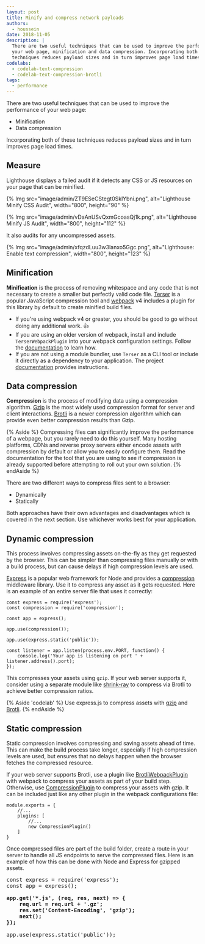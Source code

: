 ```yaml
---
layout: post
title: Minify and compress network payloads
authors:
  - houssein
date: 2018-11-05
description: |
  There are two useful techniques that can be used to improve the performance of
  your web page, minification and data compression. Incorporating both of these
  techniques reduces payload sizes and in turn improves page load times.
codelabs:
  - codelab-text-compression
  - codelab-text-compression-brotli
tags:
  - performance
---
```


There are two useful techniques that can be used to improve the performance of
your web page:

* Minification
* Data compression

Incorporating both of these techniques reduces payload sizes and in turn
improves page load times.

## Measure

Lighthouse displays a failed audit if it detects any CSS or JS resources on your
page that can be minified.

{% Img src="image/admin/ZT9ESeCStegt0SklYbni.png", alt="Lighthouse Minify CSS Audit", width="800", height="90" %}

{% Img src="image/admin/vDaAnUSvQxmGcoasQj1k.png", alt="Lighthouse Minify JS Audit", width="800", height="112" %}

It also audits for any uncompressed assets.

{% Img src="image/admin/xfqzdLuu3w3lanxo5Ggc.png", alt="Lighthouse: Enable text compression", width="800", height="123" %}

## Minification

**Minification** is the process of removing whitespace and any code that is not
necessary to create a smaller but perfectly valid code file.
[Terser](https://github.com/terser-js/terser) is a popular JavaScript
compression tool and [webpack](https://webpack.js.org/) v4 includes a plugin
for this library by default to create minified build files.

* If you're using webpack v4 or greater, you should be good to go
    without doing any additional work. 👍
* If you are using an older version of webpack, install and include
`TerserWebpackPlugin` into your webpack configuration settings. Follow
the [documentation](https://webpack.js.org/plugins/terser-webpack-plugin/) to
learn how.
* If you are not using a module bundler, use `Terser` as a CLI tool or
include it directly as a dependency to your application. The project
[documentation](https://github.com/terser-js/terser) provides instructions.

## Data compression

**Compression** is the process of modifying data using a compression algorithm.
[Gzip](https://www.youtube.com/watch?v=whGwm0Lky2s&feature=youtu.be&t=14m11s) is
the most widely used compression format for server and client interactions.
[Brotli](https://opensource.googleblog.com/2015/09/introducing-brotli-new-compression.html)
is a newer compression algorithm which can provide even better compression
results than Gzip.

{% Aside %}
Compressing files can significantly improve the performance of a
webpage, but you rarely need to do this yourself. Many hosting
platforms, CDNs and reverse proxy servers either encode assets with compression
by default or allow you to easily configure them. Read the documentation for the
tool that you are using to see if compression is already supported before
attempting to roll out your own solution.
{% endAside %}

There are two different ways to compress files sent to a browser:

* Dynamically
* Statically

Both approaches have their own advantages and disadvantages which is covered in
the next section. Use whichever works best for your application.

## Dynamic compression

This process involves compressing assets on-the-fly as they get requested by the
browser. This can be simpler than compressing files manually or with a build
process, but can cause delays if high compression levels are used.

[Express](https://expressjs.com/) is a popular web framework for Node and
provides a [compression](https://github.com/expressjs/compression) middleware
library. Use it to compress any asset as it gets requested. Here is an example
of an entire server file that uses it correctly:

```js/5
const express = require('express');
const compression = require('compression');

const app = express();

app.use(compression());

app.use(express.static('public'));

const listener = app.listen(process.env.PORT, function() {
	console.log('Your app is listening on port ' + listener.address().port);
});
```

This compresses your assets using `gzip`. If your web server supports it,
consider using a separate module like
[shrink-ray](https://github.com/aickin/shrink-ray#readme) to compress via
Brotli to achieve better compression ratios.

{% Aside 'codelab' %}
Use express.js to compress assets with [gzip](/codelab-text-compression) and [Brotli](/codelab-text-compression-brotli).
{% endAside %}

## Static compression

Static compression  involves compressing and saving assets ahead of time. This
can make the build process take longer, especially if high compression levels
are used, but ensures that no delays happen when the browser fetches the
compressed resource.

If your web server supports Brotli, use a plugin like
[BrotliWebpackPlugin](https://github.com/mynameiswhm/brotli-webpack-plugin) with
webpack to compress your assets as part of your build step. Otherwise, use
[CompressionPlugin](https://github.com/webpack-contrib/compression-webpack-plugin)
to compress your assets with gzip. It can be included just like any other plugin
in the webpack configurations file:

```js/4
module.exports = {
	//...
	plugins: [
		//...
		new CompressionPlugin()
	]
}
```

Once compressed files are part of the build folder, create a route in your
server to handle all JS endpoints to serve the compressed files. Here is an
example of how this can be done with Node and Express for gzipped assets.

<pre>
const express = require('express');
const app = express();

<strong>app.get('*.js', (req, res, next) => {
	req.url = req.url + '.gz';
	res.set('Content-Encoding', 'gzip');
	next();
});</strong>

app.use(express.static('public'));
</pre>
